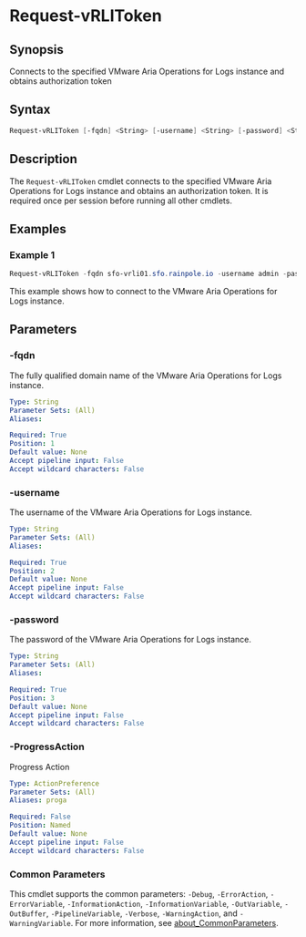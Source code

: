 # Request-vRLIToken

## Synopsis

Connects to the specified VMware Aria Operations for Logs instance and obtains authorization token

## Syntax

```powershell
Request-vRLIToken [-fqdn] <String> [-username] <String> [-password] <String> [-ProgressAction <ActionPreference>] [<CommonParameters>]
```

## Description

The `Request-vRLIToken` cmdlet connects to the specified VMware Aria Operations for Logs instance and obtains an authorization token.
It is required once per session before running all other cmdlets.

## Examples

### Example 1

```powershell
Request-vRLIToken -fqdn sfo-vrli01.sfo.rainpole.io -username admin -password VMw@re1!
```

This example shows how to connect to the VMware Aria Operations for Logs instance.

## Parameters

### -fqdn

The fully qualified domain name of the VMware Aria Operations for Logs instance.

```yaml
Type: String
Parameter Sets: (All)
Aliases:

Required: True
Position: 1
Default value: None
Accept pipeline input: False
Accept wildcard characters: False
```

### -username

The username of the VMware Aria Operations for Logs instance.

```yaml
Type: String
Parameter Sets: (All)
Aliases:

Required: True
Position: 2
Default value: None
Accept pipeline input: False
Accept wildcard characters: False
```

### -password

The password of the VMware Aria Operations for Logs instance.

```yaml
Type: String
Parameter Sets: (All)
Aliases:

Required: True
Position: 3
Default value: None
Accept pipeline input: False
Accept wildcard characters: False
```

### -ProgressAction

Progress Action

```yaml
Type: ActionPreference
Parameter Sets: (All)
Aliases: proga

Required: False
Position: Named
Default value: None
Accept pipeline input: False
Accept wildcard characters: False
```

### Common Parameters

This cmdlet supports the common parameters: `-Debug`, `-ErrorAction`, `-ErrorVariable`, `-InformationAction`, `-InformationVariable`, `-OutVariable`, `-OutBuffer`, `-PipelineVariable`, `-Verbose`, `-WarningAction`, and `-WarningVariable`. For more information, see [about_CommonParameters](http://go.microsoft.com/fwlink/?LinkID=113216).
